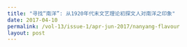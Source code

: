 ```yaml
---
title: "寻找“南洋”: 从1920年代末文艺理论初探文人对南洋之印象"
date: 2017-04-10
permalink: /vol-13/issue-1/apr-jun-2017/nanyang-flavour
layout: post
---
```

